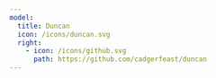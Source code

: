 ```yaml
---
model:
  title: Duncan
  icon: /icons/duncan.svg
  right:
    - icon: /icons/github.svg
      path: https://github.com/cadgerfeast/duncan
---
```

